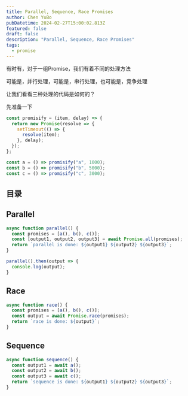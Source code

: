 ```yaml
---
title: Parallel, Sequence, Race Promises
author: Chen YuBo
pubDatetime: 2024-02-27T15:00:02.813Z
featured: false
draft: false
description: "Parallel, Sequence, Race Promises"
tags:
  - promise
---
```


有时有，对于一组Promise，我们有着不同的处理方法

可能是，并行处理，可能是，串行处理，也可能是，竞争处理

让我们看看三种处理的代码是如何的？

先准备一下

```js
const promisify = (item, delay) => {
  return new Promise(resolve => {
    setTimeout(() => {
      resolve(item);
    }, delay);
  });
};

const a = () => promisify("a", 1000);
const b = () => promisify("b", 5000);
const c = () => promisify("c", 3000);
```

## 目录

## Parallel

```js
async function parallel() {
  const promises = [a(), b(), c()];
  const [output1, output2, output3] = await Promise.all(promises);
  return `parallel is done: ${output1} ${output2} ${output3}`;
}

parallel().then(output => {
  console.log(output);
}
```

## Race

```js
async function race() {
  const promises = [a(), b(), c()];
  const output = await Promise.race(promises);
  return `race is done: ${output}`;
}
```

## Sequence

```js
async function sequence() {
  const output1 = await a();
  const output2 = await b();
  const output3 = await c();
  return `sequence is done: ${output1} ${output2} ${output3}`;
}
```
